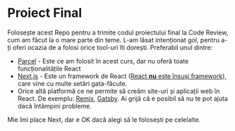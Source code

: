 # Proiect Final

Folosește acest Repo pentru a trimite codul proiectului final la Code Review, cum am făcut la o mare parte din teme. L-am lăsat intenționat gol, pentru a-ți oferi ocazia de a folosi orice tool-uri îti dorești. Preferabil unul dintre:

- [Parcel](https://parceljs.org/recipes/react/) - Este ce am folosit în acest curs, dar nu oferă toate funcționalitățile React
- [Next.js](https://nextjs.org/docs/getting-started) - Este un framework de React ([React **nu** este însuși framework](https://kruschecompany.com/react-framework-library/)), care vine cu multe setări gata-făcute.
- Orice altă platformă ce ne permite să creăm site-uri și aplicații web în React. De exemplu: [Remix](https://remix.run/), [Gatsby](https://www.gatsbyjs.com/). Ai grijă că e posibil să nu te pot ajuta dacă întâmpini probleme.

Mie îmi place Next, dar e OK dacă alegi să le folosești pe celelalte.
